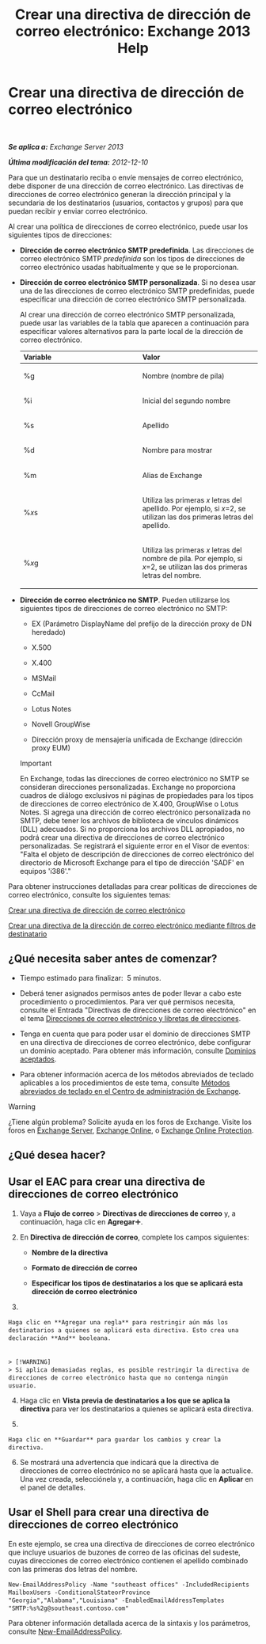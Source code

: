 ﻿---
title: 'Crear una directiva de dirección de correo electrónico: Exchange 2013 Help'
TOCTitle: Crear una directiva de dirección de correo electrónico
ms:assetid: eb2bf42e-2058-4e17-85d5-97546433b40a
ms:mtpsurl: https://technet.microsoft.com/es-es/library/Bb125137(v=EXCHG.150)
ms:contentKeyID: 49895992
ms.date: 05/22/2018
mtps_version: v=EXCHG.150
f1_keywords:
- Microsoft.Exchange.Management.SnapIn.Esm.OrganizationConfiguration.NewEmailAddressPolicyWizardForm.EmailAddressPolicyIntroductionPage
ms.translationtype: MT
---

# Crear una directiva de dirección de correo electrónico

 

_**Se aplica a:** Exchange Server 2013_

_**Última modificación del tema:** 2012-12-10_

Para que un destinatario reciba o envíe mensajes de correo electrónico, debe disponer de una dirección de correo electrónico. Las directivas de direcciones de correo electrónico generan la dirección principal y la secundaria de los destinatarios (usuarios, contactos y grupos) para que puedan recibir y enviar correo electrónico.

Al crear una política de direcciones de correo electrónico, puede usar los siguientes tipos de direcciones:

  - **Dirección de correo electrónico SMTP predefinida**. Las direcciones de correo electrónico SMTP *predefinida* son los tipos de direcciones de correo electrónico usadas habitualmente y que se le proporcionan.

  - **Dirección de correo electrónico SMTP personalizada**. Si no desea usar una de las direcciones de correo electrónico SMTP predefinidas, puede especificar una dirección de correo electrónico SMTP personalizada.
    
    Al crear una dirección de correo electrónico SMTP personalizada, puede usar las variables de la tabla que aparecen a continuación para especificar valores alternativos para la parte local de la dirección de correo electrónico.
    
    
    <table>
    <colgroup>
    <col style="width: 50%" />
    <col style="width: 50%" />
    </colgroup>
    <thead>
    <tr class="header">
    <th>Variable</th>
    <th>Valor</th>
    </tr>
    </thead>
    <tbody>
    <tr class="odd">
    <td><p>%g</p></td>
    <td><p>Nombre (nombre de pila)</p></td>
    </tr>
    <tr class="even">
    <td><p>%i</p></td>
    <td><p>Inicial del segundo nombre</p></td>
    </tr>
    <tr class="odd">
    <td><p>%s</p></td>
    <td><p>Apellido</p></td>
    </tr>
    <tr class="even">
    <td><p>%d</p></td>
    <td><p>Nombre para mostrar</p></td>
    </tr>
    <tr class="odd">
    <td><p>%m</p></td>
    <td><p>Alias de Exchange</p></td>
    </tr>
    <tr class="even">
    <td><p>%<em>x</em>s</p></td>
    <td><p>Utiliza las primeras <em>x</em> letras del apellido. Por ejemplo, si <em>x</em>=2, se utilizan las dos primeras letras del apellido.</p></td>
    </tr>
    <tr class="odd">
    <td><p>%<em>x</em>g</p></td>
    <td><p>Utiliza las primeras <em>x</em> letras del nombre de pila. Por ejemplo, si <em>x</em>=2, se utilizan las dos primeras letras del nombre.</p></td>
    </tr>
    </tbody>
    </table>


  - **Dirección de correo electrónico no SMTP**. Pueden utilizarse los siguientes tipos de direcciones de correo electrónico no SMTP:
    
      - EX (Parámetro DisplayName del prefijo de la dirección proxy de DN heredado)
    
      - X.500
    
      - X.400
    
      - MSMail
    
      - CcMail
    
      - Lotus Notes
    
      - Novell GroupWise
    
      - Dirección proxy de mensajería unificada de Exchange (dirección proxy EUM)
    

    > [!IMPORTANT]
    > En Exchange, todas las direcciones de correo electrónico no SMTP se consideran direcciones personalizadas. Exchange no proporciona cuadros de diálogo exclusivos ni páginas de propiedades para los tipos de direcciones de correo electrónico de X.400, GroupWise o Lotus Notes. Si agrega una dirección de correo electrónico personalizada no SMTP, debe tener los archivos de biblioteca de vínculos dinámicos (DLL) adecuados. Si no proporciona los archivos DLL apropiados, no podrá crear una directiva de direcciones de correo electrónico personalizadas. Se registrará el siguiente error en el Visor de eventos: "Falta el objeto de descripción de direcciones de correo electrónico del directorio de Microsoft Exchange para el tipo de dirección 'SADF' en equipos 'i386'."



Para obtener instrucciones detalladas para crear políticas de direcciones de correo electrónico, consulte los siguientes temas:

[Crear una directiva de dirección de correo electrónico](create-an-email-address-policy-exchange-2013-help.md)

[Crear una directiva de la dirección de correo electrónico mediante filtros de destinatario](create-an-email-address-policy-by-using-recipient-filters-exchange-2013-help.md)

## ¿Qué necesita saber antes de comenzar?

  - Tiempo estimado para finalizar:  5 minutos.

  - Deberá tener asignados permisos antes de poder llevar a cabo este procedimiento o procedimientos. Para ver qué permisos necesita, consulte el Entrada "Directivas de direcciones de correo electrónico" en el tema [Direcciones de correo electrónico y libretas de direcciones](email-addresses-and-address-books-exchange-2013-help.md).

  - Tenga en cuenta que para poder usar el dominio de direcciones SMTP en una directiva de direcciones de correo electrónico, debe configurar un dominio aceptado. Para obtener más información, consulte [Dominios aceptados](accepted-domains-exchange-2013-help.md).

  - Para obtener información acerca de los métodos abreviados de teclado aplicables a los procedimientos de este tema, consulte [Métodos abreviados de teclado en el Centro de administración de Exchange](keyboard-shortcuts-in-the-exchange-admin-center-exchange-online-protection-help.md).


> [!WARNING]
> ¿Tiene algún problema? Solicite ayuda en los foros de Exchange. Visite los foros en <A href="https://go.microsoft.com/fwlink/p/?linkid=60612">Exchange Server</A>, <A href="https://go.microsoft.com/fwlink/p/?linkid=267542">Exchange Online</A>, o <A href="https://go.microsoft.com/fwlink/p/?linkid=285351">Exchange Online Protection</A>.



## ¿Qué desea hacer?

## Usar el EAC para crear una directiva de direcciones de correo electrónico

1.  Vaya a **Flujo de correo** \> **Directivas de direcciones de correo** y, a continuación, haga clic en **Agregar**![Agregar icono](images/JJ218640.c1e75329-d6d7-4073-a27d-498590bbb558(EXCHG.150).gif "Agregar icono").

2.  En **Directiva de dirección de correo**, complete los campos siguientes:
    
      - **Nombre de la directiva**
    
      - **Formato de dirección de correo**
    
      - **Especificar los tipos de destinatarios a los que se aplicará esta dirección de correo electrónico**

3.  
    
    Haga clic en **Agregar una regla** para restringir aún más los destinatarios a quienes se aplicará esta directiva. Esto crea una declaración **And** booleana.
    

    > [!WARNING]
    > Si aplica demasiadas reglas, es posible restringir la directiva de direcciones de correo electrónico hasta que no contenga ningún usuario.



4.  Haga clic en **Vista previa de destinatarios a los que se aplica la directiva** para ver los destinatarios a quienes se aplicará esta directiva.

5.  
    
    Haga clic en **Guardar** para guardar los cambios y crear la directiva.

6.  Se mostrará una advertencia que indicará que la directiva de direcciones de correo electrónico no se aplicará hasta que la actualice. Una vez creada, selecciónela y, a continuación, haga clic en **Aplicar** en el panel de detalles.

## Usar el Shell para crear una directiva de direcciones de correo electrónico

En este ejemplo, se crea una directiva de direcciones de correo electrónico que incluye usuarios de buzones de correo de las oficinas del sudeste, cuyas direcciones de correo electrónico contienen el apellido combinado con las primeras dos letras del nombre.

    New-EmailAddressPolicy -Name "southeast offices" -IncludedRecipients MailboxUsers -ConditionalStateorProvince "Georgia","Alabama","Louisiana" -EnabledEmailAddressTemplates "SMTP:%s%2g@southeast.contoso.com"

Para obtener información detallada acerca de la sintaxis y los parámetros, consulte [New-EmailAddressPolicy](https://technet.microsoft.com/es-es/library/aa996800\(v=exchg.150\)).

